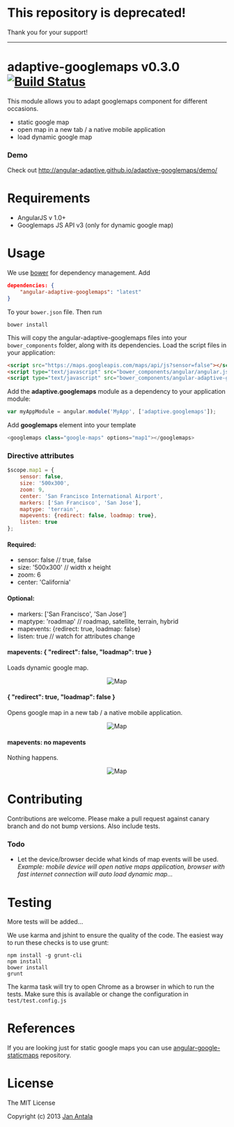 # This repository is deprecated!
Thank you for your support!

---

# adaptive-googlemaps v0.3.0 [![Build Status](https://travis-ci.org/angular-adaptive/adaptive-googlemaps.png?branch=master)](https://travis-ci.org/angular-adaptive/adaptive-googlemaps)

This module allows you to adapt googlemaps component for different occasions.
- static google map
- open map in a new tab / a native mobile application
- load dynamic google map


### Demo

Check out http://angular-adaptive.github.io/adaptive-googlemaps/demo/

# Requirements

- AngularJS v 1.0+
- Googlemaps JS API v3 (only for dynamic google map)

# Usage

We use [bower](http://twitter.github.com/bower/) for dependency management. Add

```json
dependencies: {
    "angular-adaptive-googlemaps": "latest"
}
```

To your `bower.json` file. Then run

    bower install

This will copy the angular-adaptive-googlemaps files into your `bower_components` folder, along with its dependencies. Load the script files in your application:

```html
<script src="https://maps.googleapis.com/maps/api/js?sensor=false"></script>
<script type="text/javascript" src="bower_components/angular/angular.js"></script>
<script type="text/javascript" src="bower_components/angular-adaptive-googlemaps/angular-adaptive-googlemaps.min.js"></script>
```

Add the **adaptive.googlemaps** module as a dependency to your application module:

```js
var myAppModule = angular.module('MyApp', ['adaptive.googlemaps']);
```

Add **googlemaps** element into your template

```js
<googlemaps class="google-maps" options="map1"></googlemaps>
```

### Directive attributes

```js
$scope.map1 = {
    sensor: false,
    size: '500x300',
    zoom: 9,
    center: 'San Francisco International Airport',
    markers: ['San Francisco', 'San Jose'],
    maptype: 'terrain',
    mapevents: {redirect: false, loadmap: true},
    listen: true
};
```

#### Required:

- sensor: false // true, false
- size: '500x300' // width x height
- zoom: 6
- center: 'California'

#### Optional:

- markers: ['San Francisco', 'San Jose']
- maptype: 'roadmap' // roadmap, satellite, terrain, hybrid
- mapevents: {redirect: true, loadmap: false}
- listen: true // watch for attributes change

#### mapevents: { "redirect": false, "loadmap": true }
Loads dynamic google map.

<p align="center">
    <img src="http://maps.googleapis.com/maps/api/staticmap?sensor=false&size=500x300&maptype=terrain&center=San%20Francisco%20International%20Airport&zoom=9&markers=San%20Francisco&markers=San%20Jose" alt="Map"/>
</p>

#### { "redirect": true, "loadmap": false }
Opens google map in a new tab / a native mobile application.

<p align="center">
    <img src="http://maps.googleapis.com/maps/api/staticmap?sensor=false&size=500x300&maptype=roadmap&center=Pennsylvania&zoom=6&markers=New%20York&markers=Philadalphia&markers=Washington%20DC" alt="Map"/>
</p>

#### mapevents: no mapevents
Nothing happens.

<p align="center">
    <img src="http://maps.googleapis.com/maps/api/staticmap?sensor=false&size=500x300&maptype=hybrid&center=New%20York&zoom=12" alt="Map"/>
</p>


# Contributing

Contributions are welcome. Please make a pull request against canary branch and do not bump versions. Also include tests.

### Todo
- Let the device/browser decide what kinds of map events will be used. *Example: mobile device will open native maps application, browser with fast internet connection will auto load dynamic map...*

# Testing

More tests will be added...

We use karma and jshint to ensure the quality of the code. The easiest way to run these checks is to use grunt:

    npm install -g grunt-cli
    npm install
    bower install
    grunt

The karma task will try to open Chrome as a browser in which to run the tests. Make sure this is available or change the configuration in `test/test.config.js` 

# References

If you are looking just for static google maps you can use [angular-google-staticmaps](https://github.com/passy/angular-google-staticmaps) repository.

# License

The MIT License

Copyright (c) 2013 [Jan Antala](http://www.janantala.com)
